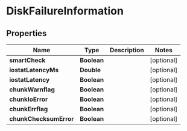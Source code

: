 

# DiskFailureInformation


## Properties

Name | Type | Description | Notes
------------ | ------------- | ------------- | -------------
**smartCheck** | **Boolean** |  |  [optional]
**iostatLatencyMs** | **Double** |  |  [optional]
**iostatLatency** | **Boolean** |  |  [optional]
**chunkWarnflag** | **Boolean** |  |  [optional]
**chunkIoError** | **Boolean** |  |  [optional]
**chunkErrflag** | **Boolean** |  |  [optional]
**chunkChecksumError** | **Boolean** |  |  [optional]



